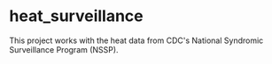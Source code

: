 # heat_surveillance
This project works with the heat data from CDC's National Syndromic Surveillance Program (NSSP).
